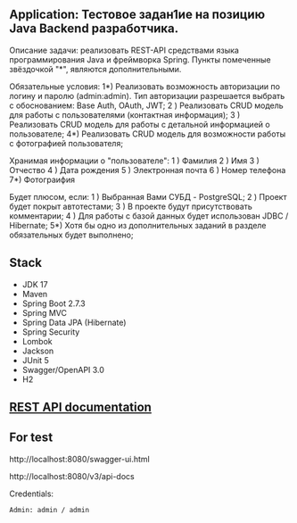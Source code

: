 ## Application: Тестовое задан1ие на позицию Java Backend разработчика.

Описание задачи:
реализовать REST-API средствами языка программирования Java и фреймворка Spring.
Пункты помеченные звёздочкой "*", являются дополнительными.

Обязательные условия:
1*) Реализовать возможность авторизации по логину и паролю (admin:admin). Тип авторизации разрешается выбрать с обоснованием: Base Auth, OAuth, JWT;
2 ) Реализовать CRUD модель для работы с пользователями (контактная информация);
3 ) Реализовать CRUD модель для работы с детальной информацией о пользователе;
4*) Реализовать CRUD модель для возможности работы с фотографией пользователя;

Хранимая информации о "пользователе":
1 ) Фамилия 2 ) Имя 3 ) Отчество 4 ) Дата рождения 5 ) Электронная почта 6 ) Номер телефона 7*) Фотограифия

Будет плюсом, если:
1 ) Выбранная Вами СУБД - PostgreSQL;
2 ) Проект будет покрыт автотестами;
3 ) В проекте будут присутствовать комментарии;
4 ) Для работы с базой данных будет использован JDBC / Hibernate;
5*) Хотя бы одно из дополнительных заданий в разделе обязательных будет выполнено;

## Stack
- JDK 17
- Maven
- Spring Boot 2.7.3
- Spring MVC
- Spring Data JPA (Hibernate)
- Spring Security
- Lombok
- Jackson
- JUnit 5
- Swagger/OpenAPI 3.0
- H2

## [REST API documentation](https://github.com/Nikita210787/user_information)

## For test

http://localhost:8080/swagger-ui.html

http://localhost:8080/v3/api-docs

Credentials:

```
Admin: admin / admin
```
